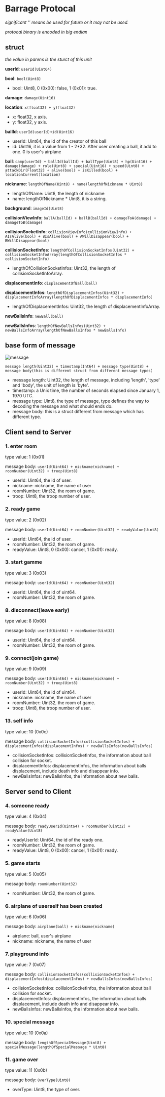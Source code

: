 # Barrage Protocal

*significant '<f>' means be used for future or it may not be used.*

*protocal binary is encoded in big endian*

## struct
*the value in parens is the sturct of this unit*

**userId**: `userId(Uint64)`

**bool**: `bool(Uint8)`

* bool: Uint8, 0 (0x00): false, 1 (0x01): true. 

**damage**: `damage(Uint16)`

**location**: `x(float32) + y(float32)`

* x: float32, x axis.
* y: float32, y axis.

**ballId**: `userId(userId)+id(Uint16)`

* userId: Uint64, the id of the creator of this ball
* id: Uint16, it is a value from 1 - 2*32. After user creating a ball, it add to one. 0 is user's airplane

**ball**: `camp(userId) + ballId(ballId) + ballType(Uint8) + hp(Uint16) + damage(damage) + role(Uint8) + special(Uint16) + speed(Uint8) + attackDir(Float32) + alive(bool) + isKilled(bool) + locationCurrent(location)`

**nickname**: `lengthOfName(Uint8) + name(lengthOfNickname * Uint8)`

* lengthOfName: Uint8, the length of nickname
* name: lengthOfNickname * Uint8, it is a string.

**background**: `imageId(Uint8)`

**collisionViewInfo**: `ballA(ballId) + ballB(ballId) + damageToA(damage) + damageToB(damage)`

**collisionSocketInfo**: `collisionViewInfo(collisionViewInfo) + AIsAlive(bool) + BIsAlive(bool) + AWillDisappear(bool) + BWillDisappear(bool)`

**collisionSocketInfos**: `lengthOfCollisionSocketInfos(Uint32) + collisionSocketInfoArray(lengthOfCollisionSocketInfos * collisionSocketInfo)`

* lengthOfCollisionSocketInfos: Uint32, the length of collisionSocketInfoArray.

**displacementInfo**: `displacementOfBall(ball)`

**displacementInfos**: `lengthOfDisplacementInfos(Uint32) + displacementInfoArray(lengthOfDisplacementInfos * displacementInfo)`

* lengthOfDisplacementInfos: Uint32, the length of displacementInfoArray.

**newBallsInfo**: `newBall(ball)`

**newBallsInfos**: `lengthOfNewBallsInfos(Uint32) + newBallsInfoArray(lengthOfNewBallsInfos * newBallsInfo)`

## base form of message 

![message](http://d.pr/i/5Tw+)

`message length(Uint32) + timestamp(Int64) + message type(Uint8) + message body(this is different struct from different message types)`

* message length: Uint32, the length of message, including 'length', 'type' and 'body', the unit of length is 'byte'.
* timestamp: a Unix time, the number of seconds elapsed since January 1, 1970 UTC.
* message type: Uint8, the type of message, type defines the way to decoding the message and what should ends do.
* message body: this is a struct different from message which has different type.

## Client send to Server

### <f>1. enter room

type value: 1  (0x01)

message body: `userId(Uint64) + nickname(nickname) + roomNumber(Uint32) + troop(Uint8)`

* userId: Uint64, the id of user.
* nickname: nickname, the name of user
* roomNumber: Uint32, the room of game.
* troop: Uint8, the troop number of user.

### <f>2. ready game

type value: 2  (0x02)

message body: `userId(Uint64) + roomNumber(Uint32) + readyValue(Uint8)`

* userId: Uint64, the id of user.
* roomNumber: Uint32, the room of game.
* readyValue: Uint8, 0 (0x00): cancel, 1 (0x01): ready.

### <f>3. start gamme

type value: 3  (0x03)

message body: `userId(Uint64) + roomNumber(Uint32)`

* userId: Uint64, the id of uint64.
* roomNumber: Uint32, the room of game.

### 8. disconnect(leave early)

type value: 8  (0x08)

message body: `userId(Uint64) + roomNumber(Uint32)`

* userId: Uint64, the id of uint64.
* roomNumber: Uint32, the room of game.

### 9. connect(join game)

type value: 9  (0x09)

message body: `userId(Uint64) + nickname(nickname) + roomNumber(Uint32) + troop(Uint8)`

* userId: Uint64, the id of uint64.
* nickname: nickname, the name of user
* roomNumber: Uint32, the room of game.
* troop: Uint8, the troop number of user.

### 13. self info

type value: 10  (0x0c)

message body: `collisionSocketInfos(collisionSocketInfos) + displacementInfos(displacementInfos) + newBallsInfos(newBallsInfos)`

* collisionSocketInfos: collisionSocketInfos, the information about ball collision for socket.
* displacementInfos: displacementInfos, the information about balls displacement, include death info and disappear info.
* newBallsInfos: newBallsInfos, the information about new balls.

## Server send to Client

### <f>4. someone ready

type value: 4  (0x04)

message body: `readyUserId(Uint64) + roomNumber(Uint32) + readyValue(Uint8)`

* readyUserId: Uint64, the id of the ready one.
* roomNumber: Uint32, the room of game.
* readyValue: Uint8, 0 (0x00): cancel, 1 (0x01): ready.

### <f>5. game starts

type value: 5  (0x05)

message body: `roomNumber(Uint32)`

* roomNumber: Uint32, the room of game.

### 6. airplane of userself has been created

type value: 6  (0x06)

message body: `airplane(ball) + nickname(nickname)`

* airplane: ball, user's airplane
* nickname: nickname, the name of user

### 7. playground info

type value: 7  (0x07)

message body: `collisionSocketInfos(collisionSocketInfos) + displacementInfos(displacementInfos) + newBallsInfos(newBallsInfos)`

* collisionSocketInfos: collisionSocketInfos, the information about ball collision for socket.
* displacementInfos: displacementInfos, the information about balls displacement, include death info and disappear info.
* newBallsInfos: newBallsInfos, the information about new balls.

### 10. special message

type value: 10  (0x0a)

message body: `lengthOfSpecialMessage(Uint8) + specialMessage(lengthOfSpecialMessage * Uint8)`

### 11. game over

type value: 11  (0x0b)

message body: `OverType(Uint8)`

* overType: Uint8, the type of over.
